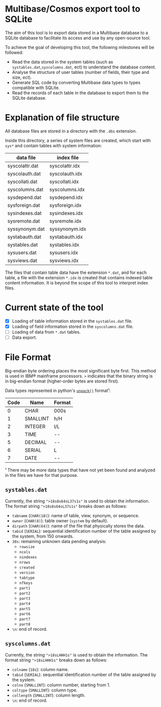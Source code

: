 # Multibase/Cosmos export tool to SQLite

The aim of this tool is to export data stored in a Multibase database to a SQLite database to facilitate its access and use by any open-source tool.

To achieve the goal of developing this tool, the following milestones will be followed:

- Read the data stored in the system tables (such as `systables.dat`,`syscolumns.dat`, ect) to understand the database content.
- Analyse the structure of user tables (number of fields, their type and size, ect).
- Generate SQL code by converting Multibase data types to types compatible with SQLite.
- Read the records of each table in the database to export them to the SQLite database.

# Explanation of file structure

All database files are stored in a directory with the `.dbs` extension. 

Inside this directory, a series of system files are created, which start with `sys*` and contain tables with system information:

| data file      | index file     |
|----------------|----------------|
| syscolattr.dat | syscolattr.idx |
| syscolauth.dat | syscolauth.idx |
| syscollati.dat | syscollati.idx |
| syscolumns.dat | syscolumns.idx |
| sysdepend.dat  | sysdepend.idx  |
| sysforeign.dat | sysforeign.idx |
| sysindexes.dat | sysindexes.idx |
| sysremote.dat  | sysremote.idx  |
| syssynonym.dat | syssynonym.idx |
| systabauth.dat | systabauth.idx |
| systables.dat  | systables.idx  |
| sysusers.dat   | sysusers.idx   |
| sysviews.dat   | sysviews.idx   |

The files that contain table data have the extension `*.dat`, and for each table, a file with the extension `*.idx` is created that contains indexed table content information. It is beyond the scope of this tool to interpret index files.

# Current state of the tool

- [x] Loading of table information stored in the `systables.dat` file.
- [x] Loading of field information stored in the `syscolumns.dat` file.
- [ ] Loading of data from `*.dat` tables.
- [ ] Data export.

# File Format
Big-endian byte ordering places the most significant byte first. This method is used in IBM® mainframe processors. `>` indicates that the binary string is in big-endian format (higher-order bytes are stored first).

Data types represented in python's [`unpack()`](https://docs.python.org/3/library/struct.html#format-characters) format¹:

| Code | Name       | Format |
|------|------------|--------|
| 0    | CHAR       | 000s   |
| 1    | SMALLINT   | h/H    |
| 2    | INTEGER    | l/L    |
| 3    | TIME       | --     |
| 5    | DECIMAL    | --     |
| 6    | SERIAL     | L      |
| 7    | DATE       | --     |

¹ There may be more data types that have not yet been found and analyzed in the files we have for that purpose.

## `systables.dat`
Currently, the string `">18s8s64sL37s1s"` is used to obtain the information. The format string `">18s8s64sL37s1s"` breaks down as follows:

- `tabname` (`CHAR(18)`): name of table, view, synonym, or sequence.
- `owner` (`CHAR(8)`): table owner (`system` by default).
- `dirpath` (`CHAR(64)`): name of the file that physically stores the data.
- `tabid` (`SERIAL`): sequential identification number of the table assigned by the system, from 150 onwards.
- `38s`: remaining unknown data pending analysis:
  - `rowsize`
  - `ncols`
  - `nindexes`
  - `nrows`
  - `created`
  - `version`
  - `tabtype`
  - `nfkeys`
  - `part1`
  - `part2`
  - `part3`
  - `part4`
  - `part5`
  - `part6`
  - `part7`
  - `part8`
- `\n`: end of record.

## `syscolumns.dat`
Currently, the string `">18sLHHH1s"` is used to obtain the information. The format string `">18sLHHH1s"` breaks down as follows:

- `colname` (`18s`): column name.
- `tabid` (`SERIAL`): sequential identification number of the table assigned by the system.
- `colno` (`SMALLINT`): column number, starting from 1.
- `coltype` (`SMALLINT`): column type.
- `collength` (`SMALLINT`): column length.
- `\n`: end of record.
